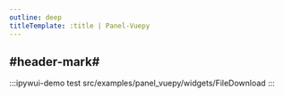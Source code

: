 ```yaml
---
outline: deep
titleTemplate: :title | Panel-Vuepy
---
```


## #header-mark#
:::ipywui-demo test
src/examples/panel_vuepy/widgets/FileDownload
::: 
